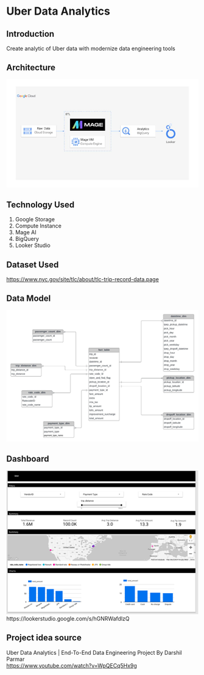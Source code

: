 # Uber Data Analytics

## Introduction
Create analytic of Uber data with modernize data engineering tools  
## Architecture 

<img src="architecture.jpg">

## Technology Used

1. Google Storage
2. Compute Instance
3. Mage AI
4. BigQuery
5. Looker Studio

## Dataset Used
https://www.nyc.gov/site/tlc/about/tlc-trip-record-data.page

## Data Model
<img src="data_model.jpeg">

## Dashboard

<img src="dashboard_preview.png">
https://lookerstudio.google.com/s/hGNRWafdlzQ


## Project idea source
Uber Data Analytics | End-To-End Data Engineering Project By Darshil Parmar\
https://www.youtube.com/watch?v=WpQECq5Hx9g
